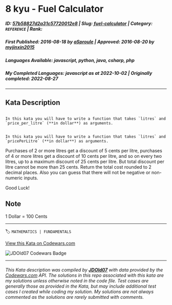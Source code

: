 # 8 kyu - Fuel Calculator 

##### **ID**: [57b58827d2a31c57720012e8](https://www.codewars.com/kata/57b58827d2a31c57720012e8) | **Slug**: [fuel-calculator](https://www.codewars.com/kata/57b58827d2a31c57720012e8) | **Category**: `REFERENCE` | **Rank**: <span style="color:white">8 kyu</span>

##### **First Published**: 2016-08-18 ***by*** [aSproule](https://www.codewars.com/users/aSproule) | **Approved**: 2016-08-20 ***by*** [myjinxin2015](https://www.codewars.com/users/myjinxin2015)

##### **Languages Available**: javascript, python, java, csharp, php

##### **My Completed Languages**: javascript ***as at*** 2022-10-02 | **Originally completed**: 2022-08-27

---

## Kata Description


```if:python,php

In this kata you will have to write a function that takes `litres` and `price_per_litre` (**in dollar**) as arguments. 

```



```if:csharp,java,javascript

In this kata you will have to write a function that takes `litres` and `pricePerLitre` (**in dollar**) as arguments. 

```

Purchases of 2 or more litres get a discount of 5 cents per litre, purchases of 4 or more litres get a discount of 10 cents per litre, and so on every two litres, up to a maximum discount of 25 cents per litre. But total discount per litre cannot be more than 25 cents. Return the total cost rounded to 2 decimal places. Also you can guess that there will not be negative or non-numeric inputs.



Good Luck!





## Note



1 Dollar = 100 Cents

---


🏷 `MATHEMATICS | FUNDAMENTALS`


[View this Kata on Codewars.com](https://www.codewars.com/kata/57b58827d2a31c57720012e8)

![](https://www.codewars.com/users/jdold07/badges/large "JDOld07 Codewars Badge")

---

###### *This Kata description was compiled by [**JDOld07**](https://tpstech.dev) with data provided by the [Codewars.com](https://www.codewars.com) API.  The solutions in this repo associated with this kata are my solutions unless otherwise noted in the code file.  Test cases are generally those as provided in the Kata, but may include additional test cases I created while coding my solution.  My solutions are not always commented as the solutions are rarely submitted with comments.*
